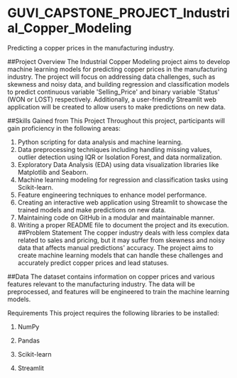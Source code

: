 # GUVI_CAPSTONE_PROJECT_Industrial_Copper_Modeling
Predicting a copper prices in the manufacturing industry.

 ##Project Overview
The Industrial Copper Modeling project aims to develop machine learning models for predicting copper prices in the manufacturing industry. The project will focus on addressing data challenges, such as skewness and noisy data, and building regression and classification models to predict continuous variable 'Selling_Price' and binary variable 'Status' (WON or LOST) respectively. Additionally, a user-friendly Streamlit web application will be created to allow users to make predictions on new data.

##Skills Gained from This Project
  Throughout this project, participants will gain proficiency in the following areas:

1. Python scripting for data analysis and machine learning.
2. Data preprocessing techniques including handling missing values, outlier detection using IQR or Isolation Forest, and data normalization.
3. Exploratory Data Analysis (EDA) using data visualization libraries like Matplotlib and Seaborn.
4. Machine learning modeling for regression and classification tasks using Scikit-learn.
5. Feature engineering techniques to enhance model performance.
6. Creating an interactive web application using Streamlit to showcase the trained models and make predictions on new data.
7. Maintaining code on GitHub in a modular and maintainable manner.
8. Writing a proper README file to document the project and its execution.
##Problem Statement
The copper industry deals with less complex data related to sales and pricing, but it may suffer from skewness and noisy data that affects manual predictions' accuracy. The project aims to create machine learning models that can handle these challenges and accurately predict copper prices and lead statuses.

##Data
The dataset contains information on copper prices and various features relevant to the manufacturing industry. The data will be preprocessed, and features will be engineered to train the machine learning models.

Requirements
This project requires the following libraries to be installed:

1. NumPy

2. Pandas

3. Scikit-learn

4. Streamlit
